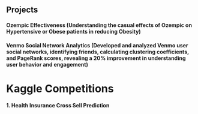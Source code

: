 ## Projects

#### Ozempic Effectiveness (Understanding the casual effects of Ozempic on Hypertensive or Obese patients in reducing Obesity)
#### Venmo Social Network Analytics (Developed and analyzed Venmo user social networks, identifying friends, calculating clustering coefficients, and PageRank scores, revealing a 20% improvement in understanding user behavior and engagement)


# Kaggle Competitions

#### 1. Health Insurance Cross Sell Prediction 

